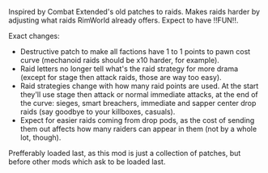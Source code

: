 Inspired by Combat Extended's old patches to raids. Makes raids harder by adjusting what raids RimWorld already offers. Expect to have !!FUN!!.

Exact changes:
 - Destructive patch to make all factions have 1 to 1 points to pawn cost curve (mechanoid raids should be x10 harder, for example).
 - Raid letters no longer tell what's the raid strategy for more drama (except for stage then attack raids, those are way too easy).
 - Raid strategies change with how many raid points are used. At the start they'll use stage then attack or normal immediate attacks, at the end of the curve: sieges, smart breachers, immediate and sapper center drop raids (say goodbye to your killboxes, casuals).
 - Expect for easier raids coming from drop pods, as the cost of sending them out affects how many raiders can appear in them (not by a whole lot, though).
 
Prefferably loaded last, as this mod is just a collection of patches, but before other mods which ask to be loaded last.
